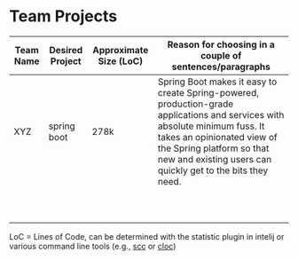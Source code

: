 # Team Projects

| Team Name | Desired Project | Approximate Size (LoC) | Reason for choosing in a couple of sentences/paragraphs      |
| --------- | --------------- | ---------------------- | ------------------------------------------------------------ |
| XYZ       | spring boot     | 278k                   | Spring Boot makes it easy to create Spring-powered, production-grade applications and services with absolute minimum fuss. It takes an opinionated view of the Spring platform so that new and existing users can quickly get to the bits they need. |
|           |                 |                        |                                                              |
|           |                 |                        |                                                              |
|           |                 |                        |                                                              |
|           |                 |                        |                                                              |
|           |                 |                        |                                                              |
|           |                 |                        |                                                              |
|           |                 |                        |                                                              |
|           |                 |                        |                                                              |
|           |                 |                        |                                                              |
|           |                 |                        |                                                              |


LoC = Lines of Code, can be determined with the statistic plugin in intelij or various command line tools (e.g., [scc](https://github.com/boyter/scc) or [cloc](https://github.com/AlDanial/cloc))

